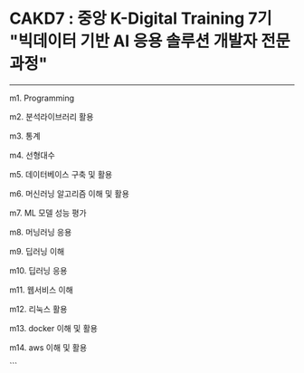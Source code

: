 # CAKD7 : 중앙 K-Digital Training 7기 "빅데이터 기반 AI 응용 솔루션 개발자 전문과정"

---
<p>m1. Programming</p>
<p>m2. 분석라이브러리 활용</p>
<p>m3. 통계</p>
<p>m4. 선형대수</p>
<p>m5. 데이터베이스 구축 및 활용</p>
<p>m6. 머신러닝 알고리즘 이해 및 활용</p>
<p>m7. ML 모델 성능 평가</p>
<p>m8. 머닝러닝 응용</p>
<p>m9. 딥러닝 이해</p>
<p>m10. 딥러닝 응용</p>
<p>m11. 웹서비스 이해</p>
<p>m12. 리눅스 활용</p>
<p>m13. docker 이해 및 활용</p>
<p>m14. aws 이해 및 활용</p>
```
